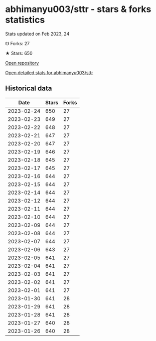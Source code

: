 # abhimanyu003/sttr - stars & forks statistics

Stats updated on Feb 2023, 24

☋ Forks: 27

★ Stars: 650

[Open repository](https://github.com/abhimanyu003/sttr)

[Open detailed stats for abhimanyu003/sttr](https://reviewgithub.com/rep/abhimanyu003/sttr)

## Historical data
| Date | Stars | Forks |
|------|-------|-------|
| 2023-02-24 | 650 | 27 | 
| 2023-02-23 | 649 | 27 | 
| 2023-02-22 | 648 | 27 | 
| 2023-02-21 | 647 | 27 | 
| 2023-02-20 | 647 | 27 | 
| 2023-02-19 | 646 | 27 | 
| 2023-02-18 | 645 | 27 | 
| 2023-02-17 | 645 | 27 | 
| 2023-02-16 | 644 | 27 | 
| 2023-02-15 | 644 | 27 | 
| 2023-02-14 | 644 | 27 | 
| 2023-02-12 | 644 | 27 | 
| 2023-02-11 | 644 | 27 | 
| 2023-02-10 | 644 | 27 | 
| 2023-02-09 | 644 | 27 | 
| 2023-02-08 | 644 | 27 | 
| 2023-02-07 | 644 | 27 | 
| 2023-02-06 | 643 | 27 | 
| 2023-02-05 | 641 | 27 | 
| 2023-02-04 | 641 | 27 | 
| 2023-02-03 | 641 | 27 | 
| 2023-02-02 | 641 | 27 | 
| 2023-02-01 | 641 | 27 | 
| 2023-01-30 | 641 | 28 | 
| 2023-01-29 | 641 | 28 | 
| 2023-01-28 | 641 | 28 | 
| 2023-01-27 | 640 | 28 | 
| 2023-01-26 | 640 | 28 | 


